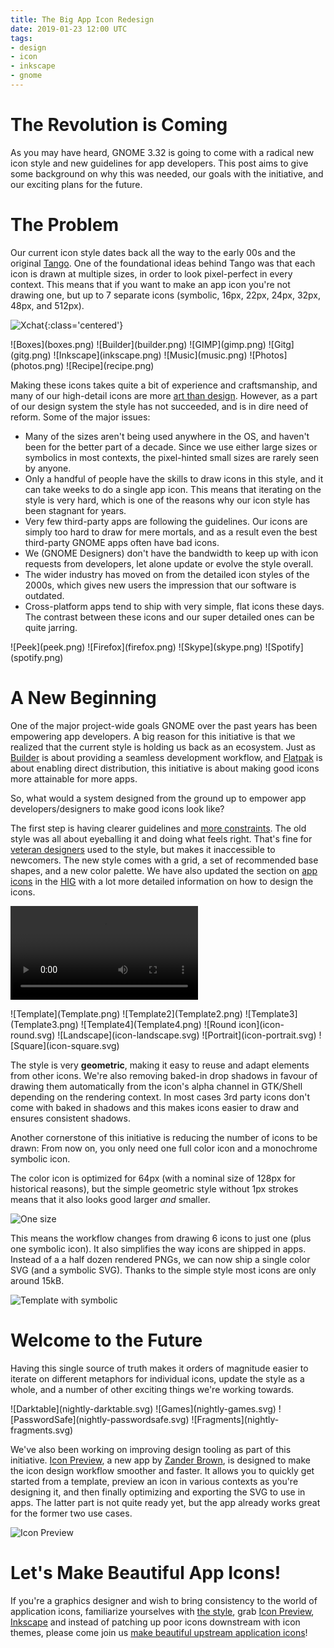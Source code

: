 ```yaml
---
title: The Big App Icon Redesign
date: 2019-01-23 12:00 UTC
tags:
- design
- icon
- inkscape
- gnome
---
```


<p style="display: none;">If your're reading this on Planet Gnome, please visit the <a href="{{ site.url }}{{ page.url }}">article on my site</a> to enjoy the inline CSS effects.</p>

# The Revolution is Coming

As you may have heard, GNOME 3.32 is going to come with a radical new icon style and new guidelines for app developers. This post aims to give some background on why this was needed, our goals with the initiative, and our exciting plans for the future.

# The Problem
Our current icon style dates back all the way to the early 00s and the original [Tango](http://tango.freedesktop.org/Tango_Icon_Theme_Guidelines). One of the foundational ideas behind Tango was that each icon is drawn at multiple sizes, in order to look pixel-perfect in every context. This means that if you want to make an app icon you're not drawing one, but up to 7 separate icons (symbolic, 16px, 22px, 24px, 32px, 48px, and 512px).


![Xchat](xchat.png){:class='centered'}

<div class="inlineimgs" markdown="1">
![Boxes](boxes.png)
![Builder](builder.png)
![GIMP](gimp.png)
![Gitg](gitg.png)
![Inkscape](inkscape.png)
![Music](music.png)
![Photos](photos.png)
![Recipe](recipe.png)
</div>

Making these icons takes quite a bit of experience and craftsmanship, and many of our high-detail icons are more [art than design](/blog/2018-07-18-detail-considered-harmful/). However, as a part of our design system the style has not succeeded, and is in dire need of reform. Some of the major issues:

- Many of the sizes aren't being used anywhere in the OS, and haven't been for the better part of a decade. Since we use either large sizes or symbolics in most contexts, the pixel-hinted small sizes are rarely seen by anyone.
- Only a handful of people have the skills to draw icons in this style, and it can take weeks to do a single app icon. This means that iterating on the style is very hard, which is one of the reasons why our icon style has been stagnant for years.
- Very few third-party apps are following the guidelines. Our icons are simply too hard to draw for mere mortals, and as a result even the best third-party GNOME apps often have bad icons.
- We (GNOME Designers) don't have the bandwidth to keep up with icon requests from developers, let alone update or evolve the style overall.
- The wider industry has moved on from the detailed icon styles of the 2000s, which gives new users the impression that our software is outdated.
- Cross-platform apps tend to ship with very simple, flat icons these days. The contrast between these icons and our super detailed ones can be quite jarring. 

<div class="inlineimgs" markdown="1">
![Peek](peek.png)
![Firefox](firefox.png)
![Skype](skype.png)
![Spotify](spotify.png)
</div>

# A New Beginning
One of the major project-wide goals GNOME over the past years has been empowering app developers. A big reason for this initiative is that we realized that the current style is holding us back as an ecosystem. Just as [Builder](https://wiki.gnome.org/Apps/Builder) is about providing a seamless development workflow, and [Flatpak](https://flatpak.org/) is about enabling direct distribution, this initiative is about making good icons more attainable for more apps.

So, what would a system designed from the ground up to empower app developers/designers to make good icons look like?

The first step is having clearer guidelines and [more constraints](/blog/2017-01-25-artistic-constraints/). The old style was all about eyeballing it and doing what feels right. That's fine for [veteran designers](https://twitter.com/lapz) used to the style, but makes it inaccessible to newcomers. The new style comes with a grid, a set of recommended base shapes, and a new color palette. We have also updated the section on [app icons](https://developer.gnome.org/hig/stable/icon-design.html.en) in the [HIG](https://developer.gnome.org/hig/stable/) with a lot more detailed information on how to design the icons.

![color](color.webm)

<div class="inlineimgs" markdown="1">
![Template](Template.png)
![Template2](Template2.png)
![Template3](Template3.png)
![Template4](Template4.png)
![Round icon](icon-round.svg)
![Landscape](icon-landscape.svg)
![Portrait](icon-portrait.svg)
![Square](icon-square.svg)
</div>

The style is very **geometric**, making it easy to reuse and adapt elements from other icons. We're also removing baked-in drop shadows in favour of drawing them automatically from the icon's alpha channel in GTK/Shell depending on the rendering context. In most cases 3rd party icons don't come with baked in shadows and this makes icons easier to draw and ensures consistent shadows.

Another cornerstone of this initiative is reducing the number of icons to be drawn: From now on, you only need one full color icon and a monochrome symbolic icon.

The color icon is optimized for 64px (with a nominal size of 128px for historical reasons), but the simple geometric style without 1px strokes means that it also looks good larger *and* smaller.

![One size](onesize.png)

This means the workflow changes from drawing 6 icons to just one (plus one symbolic icon). It also simplifies the way icons are shipped in apps. Instead of a a half dozen rendered PNGs, we can now ship a single color SVG (and a symbolic SVG). Thanks to the simple style most icons are only around 15kB.

![Template with symbolic](template-plus-symbolic.svg)


<h1>Welcome to the Future</h1>

<p>Having this single source of truth makes it orders of magnitude easier to iterate on different metaphors for individual icons, update the style as a whole, and a number of other exciting things we're working towards.</p>

<div class="inlineimgs" markdown="1">
![Darktable](nightly-darktable.svg)
![Games](nightly-games.svg)
![PasswordSafe](nightly-passwordsafe.svg)
![Fragments](nightly-fragments.svg)
</div>

We've also been working on improving design tooling as part of this initiative. [Icon Preview](https://flathub.org/apps/details/org.gnome.IconPreview), a new app by [Zander Brown](https://github.com/ZanderBrown), is designed to make the icon design workflow smoother and faster. It allows you to quickly get started from a template, preview an icon in various contexts as you're designing it, and then finally optimizing and exporting the SVG to use in apps. The latter part is not quite ready yet, but the app already works great for the former two use cases.

![Icon Preview](icon-preview.png)

# Let's Make Beautiful App Icons!

If you're a graphics designer and wish to bring consistency to the world of application icons, familiarize yourselves with [the style](https://developer.gnome.org/hig/stable/icon-design.html.en), grab [Icon Preview](https://flathub.org/apps/details/org.gnome.IconPreview), [Inkscape](https://flathub.org/apps/details/org.inkscape.Inkscape) and instead of patching up poor icons downstream with icon themes, please come join us [make beautiful upstream application icons](https://gitlab.gnome.org/GNOME/Initiatives/issues/2)!


